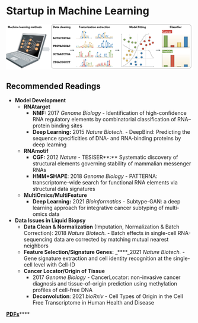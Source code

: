 # Startup in Machine Learning

![4 steps in Machine Learning](../../.gitbook/assets/machine-learning-steps.png)

## **Recommended Readings**

* **Model Development**
  * **RNAtarget** 
    * **NMF:** 2017 _Genome Biology_ - Identification of high-confidence RNA regulatory elements by combinatorial classification of RNA–protein binding sites
    * **Deep Learning:** 2015 _Nature Biotech._ - DeepBind: Predicting the sequence specificities of DNA- and RNA-binding proteins by deep learning
  * **RNAmotif** 
    * **CGF:** 2012 _Nature_  - TESISER**:** Systematic discovery of structural elements governing stability of mammalian messenger RNAs
    * **HMM+SHAPE**: 2018 _Genome Biology_ - PATTERNA: transcriptome-wide search for functional RNA elements via structural data signatures
  * **MultiOmics/MultiFeature**
    * **Deep Learning:** 2021 _Bioinformatics_ - Subtype-GAN: a deep learning approach for integrative cancer subtyping of multi-omics data
* **Data Issues in Liquid Biopsy**
  * **Data Clean & Normalization** \(Imputation, Normalization & Batch Correction\): 2018 _Nature Biotech._ - Batch effects in single-cell RNA-sequencing data are corrected by matching mutual nearest neighbors
  * **Feature Selection/Signature Genes:** _****_2021 _Nature Biotech._ - Gene signature extraction and cell identity recognition at the single-cell level with Cell-ID
  * **Cancer Locator/Origin of Tissue** 
    * 2017 _Genome Biology_ - CancerLocator: non-invasive cancer diagnosis and tissue-of-origin prediction using methylation profiles of cell-free DNA
    * **Deconvolution**: 2021 _bioRxiv_ - Cell Types of Origin in the Cell Free Transcriptome in Human Health and Disease

[**PDFs**](https://cloud.tsinghua.edu.cn/d/928f3f4a8c8d4ab8b8ad/?p=%2F0.%20Startup%2FAI%20%26%20Machine%20Learning&mode=list)\*\*\*\*



